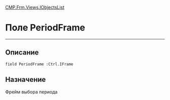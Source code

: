 ﻿---
Link: CMP.Frm.Views.IObjectsList.@PeriodFrame
---

<!---  Навигация
[Имя проекта](#) :
-->
[CMP.Frm.Views.IObjectsList](Default)

# Поле PeriodFrame
---

## Описание

    field PeriodFrame :Ctrl.IFrame

<!--
## Аргументы{#Args}

### Аргумент1

Описание аргумента 1
-->

## Назначение

Фрейм выбора периода

<!--
## Пример

    PeriodFrame...
-->


